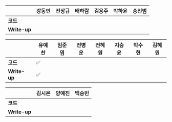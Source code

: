 |              | 강동인 |        전상규      | 배하람 | 김용주 | 박하윤 | 송진범 |
| ------------ | ------ | ----------------- | ------ | ------ | ------ | ------ |
| **코드**     | | |   | |      |            |
| **Write-up** | | |   | |         |           |

|              | 유예찬 | 임준엽 | 전병운 | 전혜원 | 지승윤 | 박수현 | 김혜원 |
| ------------ | ------ | ------ | ------ | ------ | ------ | ------ | ------ |
| **코드**     | :white_check_mark: |  | |      |  | | |        ||
| **Write-up** | :white_check_mark: |  | |      |        | | |        ||

|              | 김시온 | 양예진 | 백승빈 |
| ------------ | :----: | :----: | :----: |
| **코드**     | | ||
| **Write-up** | | ||

